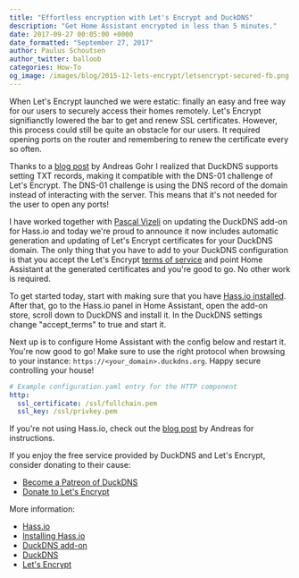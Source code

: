 ```yaml
---
title: "Effortless encryption with Let's Encrypt and DuckDNS"
description: "Get Home Assistant encrypted in less than 5 minutes."
date: 2017-09-27 00:05:00 +0000
date_formatted: "September 27, 2017"
author: Paulus Schoutsen
author_twitter: balloob
categories: How-To
og_image: /images/blog/2015-12-lets-encrypt/letsencrypt-secured-fb.png
---
```


When Let's Encrypt launched we were estatic: finally an easy and free way for our users to securely access their homes remotely. Let's Encrypt signifianctly lowered the bar to get and renew SSL certificates. However, this process could still be quite an obstacle for our users. It required opening ports on the router and remembering to renew the certificate every so often.

Thanks to a [blog post][splitbrain] by Andreas Gohr I realized that DuckDNS supports setting TXT records, making it compatible with the DNS-01 challenge of Let's Encrypt. The DNS-01 challenge is using the DNS record of the domain instead of interacting with the server. This means that it's not needed for the user to open any ports!

I have worked together with [Pascal Vizeli][pvizeli] on updating the DuckDNS add-on for Hass.io and today we're proud to announce it now includes automatic generation and updating of Let's Encrypt certificates for your DuckDNS domain. The only thing that you have to add to your DuckDNS configuration is that you accept the Let's Encrypt [terms of service][terms] and point Home Assistant at the generated certificates and you're good to go. No other work is required.

To get started today, start with making sure that you have [Hass.io installed][hassio]. After that, go to the Hass.io panel in Home Assistant, open the add-on store, scroll down to DuckDNS and install it. In the DuckDNS settings change "accept_terms" to true and start it.

Next up is to configure Home Assistant with the config below and restart it. You're now good to go! Make sure to use the right protocol when browsing to your instance: `https://<your_domain>.duckdns.org`. Happy secure controlling your house!

```yaml
# Example configuration.yaml entry for the HTTP component
http:
  ssl_certificate: /ssl/fullchain.pem
  ssl_key: /ssl/privkey.pem
```

If you're not using Hass.io, check out the [blog post][splitbrain] by Andreas for instructions.

If you enjoy the free service provided by DuckDNS and Let's Encrypt, consider donating to their cause:

 - [Become a Patreon of DuckDNS](https://www.patreon.com/user?u=3209735)
 - [Donate to Let's Encrypt](https://letsencrypt.org/donate/)

More information:

 - [Hass.io][hassio]
 - [Installing Hass.io][hassio-install]
 - [DuckDNS add-on][addon-duckdns]
 - [DuckDNS][duckdns]
 - [Let's Encrypt][le]

[splitbrain]: https://www.splitbrain.org/blog/2017-08/10-homeassistant_duckdns_letsencrypt
[terms]: https://letsencrypt.org/repository/
[pvizeli]: https://github.com/pvizeli
[hassio]: /hassio/
[hassio-install]: /hassio/installation/
[addon-duckdns]: /addons/duckdns/
[duckdns]: http://www.duckdns.org/
[le]: https://letsencrypt.org/

